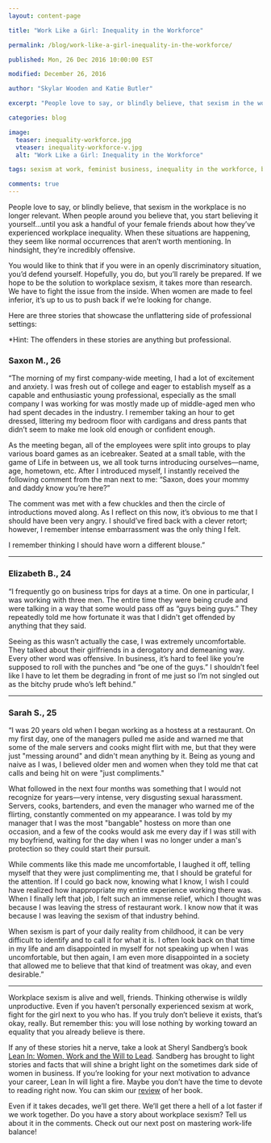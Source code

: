 ```yaml
---
layout: content-page

title: "Work Like a Girl: Inequality in the Workforce"

permalink: /blog/work-like-a-girl-inequality-in-the-workforce/

published: Mon, 26 Dec 2016 10:00:00 EST

modified: December 26, 2016

author: "Skylar Wooden and Katie Butler"

excerpt: "People love to say, or blindly believe, that sexism in the workplace is no longer relevant. When people around you believe that, you start believing it yourself...until you ask a handful of your female friends about how they’ve experienced workplace inequality."

categories: blog

image:
  teaser: inequality-workforce.jpg
  vteaser: inequality-workforce-v.jpg
  alt: "Work Like a Girl: Inequality in the Workforce"

tags: sexism at work, feminist business, inequality in the workforce, business women, workplace sexism, workplace inequality

comments: true
---
```


People love to say, or blindly believe, that sexism in the workplace is no longer relevant. When people around you believe that, you start believing it yourself...until you ask a handful of your female friends about how they’ve experienced workplace inequality. When these situations are happening, they seem like normal occurrences that aren’t worth mentioning. In hindsight, they’re incredibly offensive.

You would like to think that if you were in an openly discriminatory situation, you’d defend yourself. Hopefully, you do, but you’ll rarely be prepared. If we hope to be the solution to workplace sexism, it takes more than research. We have to fight the issue from the inside. When women are made to feel inferior, it’s up to us to push back if we’re looking for change.

Here are three stories that showcase the unflattering side of professional settings:

*Hint: The offenders in these stories are anything but professional.

### Saxon M., 26

“The morning of my first company-wide meeting, I had a lot of excitement and anxiety. I was fresh out of college and eager to establish myself as a capable and enthusiastic young professional, especially as the small company I was working for was mostly made up of middle-aged men who had spent decades in the industry. I remember taking an hour to get dressed, littering my bedroom floor with cardigans and dress pants that didn’t seem to make me look old enough or confident enough. 

As the meeting began, all of the employees were split into groups to play various board games as an icebreaker. Seated at a small table, with the game of Life in between us, we all took turns introducing ourselves—name, age, hometown, etc. After I introduced myself, I instantly received the following comment from the man next to me: “Saxon, does your mommy and daddy know you’re here?”

The comment was met with a few chuckles and then the circle of introductions moved along. As I reflect on this now, it’s obvious to me that I should have been very angry. I should’ve fired back with a clever retort; however, I remember intense embarrassment was the only thing I felt.

I remember thinking I should have worn a different blouse.”

<hr class="secondary">

### Elizabeth B., 24

“I frequently go on business trips for days at a time. On one in particular, I was working with three men. The entire time they were being crude and were talking in a way that some would pass off as “guys being guys.” They repeatedly told me how fortunate it was that I didn't get offended by anything that they said.

Seeing as this wasn’t actually the case, I was extremely uncomfortable. They talked about their girlfriends in a derogatory and demeaning way. Every other word was offensive. In business, it’s hard to feel like you’re supposed to roll with the punches and “be one of the guys.” I shouldn’t feel like I have to let them be degrading in front of me just so I’m not singled out as the bitchy prude who’s left behind.” 

<hr class="secondary">

### Sarah S., 25

“I was 20 years old when I began working as a hostess at a restaurant. On my first day, one of the managers pulled me aside and warned me that some of the male servers and cooks might flirt with me, but that they were just "messing around" and didn't mean anything by it. Being as young and naive as I was, I believed older men and women when they told me that cat calls and being hit on were "just compliments."
 
What followed in the next four months was something that I would not recognize for years—very intense, very disgusting sexual harassment. Servers, cooks, bartenders, and even the manager who warned me of the flirting, constantly commented on my appearance. I was told by my manager that I was the most "bangable" hostess on more than one occasion, and a few of the cooks would ask me every day if I was still with my boyfriend, waiting for the day when I was no longer under a man's protection so they could start their pursuit.
 
While comments like this made me uncomfortable, I laughed it off, telling myself that they were just complimenting me, that I should be grateful for the attention. If I could go back now, knowing what I know, I wish I could have realized how inappropriate my entire experience working there was. When I finally left that job, I felt such an immense relief, which I thought was because I was leaving the stress of restaurant work. I know now that it was because I was leaving the sexism of that industry behind.
 
When sexism is part of your daily reality from childhood, it can be very difficult to identify and to call it for what it is. I often look back on that time in my life and am disappointed in myself for not speaking up when I was uncomfortable, but then again, I am even more disappointed in a society that allowed me to believe that that kind of treatment was okay, and even desirable.”

<hr class="secondary">

Workplace sexism is alive and well, friends. Thinking otherwise is wildly unproductive. Even if you haven’t personally experienced sexism at work, fight for the girl next to you who has. If you truly don’t believe it exists, that’s okay, really. But remember this: you will lose nothing by working toward an equality that you already believe is there.

If any of these stories hit a nerve, take a look at Sheryl Sandberg’s book <a href="/reading-list">Lean In: Women, Work and the Will to Lead</a>. Sandberg has brought to light stories and facts that will shine a bright light on the sometimes dark side of women in business. If you’re looking for your next motivation to advance your career, Lean In will light a fire. Maybe you don’t have the time to devote to reading right now. You can skim our <a href="/blog/review-of-lean-in/">review</a> of her book. 

Even if it takes decades, we’ll get there. We’ll get there a hell of a lot faster if we work together. Do you have a story about workplace sexism? Tell us about it in the comments. Check out our next post on mastering work-life balance!